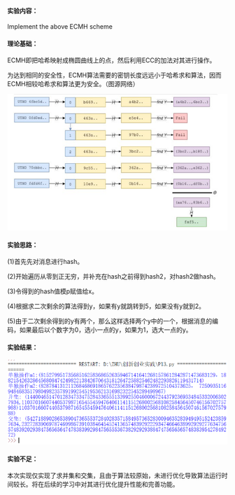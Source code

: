 #### 实验内容：
Implement the above ECMH scheme
#### 理论基础：
ECMH即把哈希映射成椭圆曲线上的点，然后利用ECC的加法对其进行操作。

为达到相同的安全性，ECMH算法需要的密钥长度远远小于哈希求和算法，因而ECMH相较哈希求和算法更为安全。（图源网络）

![img](https://github.com/Azzzting/homework-group-48/blob/main/Project13/img/3.png)

#### 实验思路：
(1)首先先对消息进行hash。

(2)开始遍历从零到正无穷，并补充在hash之前得到hash2，对hash2做hash。

(3)令得到的hash值模p赋值给x。

(4)根据求二次剩余的算法得到y，如果有y就跳转到5，如果没有y就到2。

(5)由于二次剩余得到的y有两个，那么这样选择两个y中的一个，根据消息的编码，如果最后以个数字为0，选小一点的y，如果为1，选大一点的y。
#### 实验结果：
![img](https://github.com/Azzzting/homework-group-48/blob/main/Project13/img/2.png)
#### 实验不足：
本次实现仅实现了求并集和交集，且由于算法较原始，未进行优化导致算法运行时间较长。将在后续的学习中对其进行优化提升性能和完善功能。
